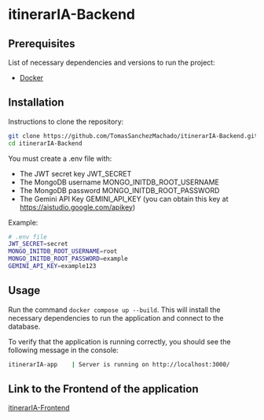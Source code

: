 # itinerarIA-Backend

## Prerequisites
List of necessary dependencies and versions to run the project:
- [Docker](https://docs.docker.com/desktop/)

## Installation
Instructions to clone the repository:

```bash
git clone https://github.com/TomasSanchezMachado/itinerarIA-Backend.git
cd itinerarIA-Backend
```

You must create a .env file with:

- The JWT secret key JWT_SECRET
- The MongoDB username MONGO_INITDB_ROOT_USERNAME
- The MongoDB password MONGO_INITDB_ROOT_PASSWORD
- The Gemini API Key GEMINI_API_KEY (you can obtain this key at https://aistudio.google.com/apikey)
  
Example:
```bash
# .env file
JWT_SECRET=secret
MONGO_INITDB_ROOT_USERNAME=root
MONGO_INITDB_ROOT_PASSWORD=example
GEMINI_API_KEY=example123
```

## Usage
Run the command `docker compose up --build`. This will install the necessary dependencies to run the application and connect to the database.

To verify that the application is running correctly, you should see the following message in the console:

```bash
itinerarIA-app    | Server is running on http://localhost:3000/
```

## Link to the Frontend of the application
[itinerarIA-Frontend](https://github.com/facundososab/itinerarIA-Frontend.git)
